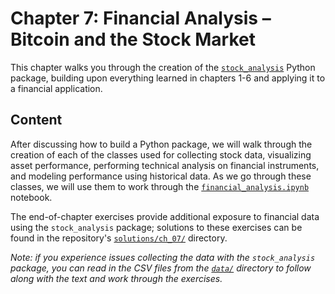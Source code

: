 # Chapter 7: Financial Analysis &ndash; Bitcoin and the Stock Market

This chapter walks you through the creation of the [`stock_analysis`](https://github.com/stefmolin/stock-analysis) Python package, building upon everything learned in chapters 1-6 and applying it to a financial application.

## Content

After discussing how to build a Python package, we will walk through the creation of each of the classes used for collecting stock data, visualizing asset performance, performing technical analysis on financial instruments, and modeling performance using historical data. As we go through these classes, we will use them to work through the [`financial_analysis.ipynb`](./financial_analysis.ipynb) notebook.

The end-of-chapter exercises provide additional exposure to financial data using the `stock_analysis` package; solutions to these exercises can be found in the repository's [`solutions/ch_07/`](../solutions/ch_07) directory.

*Note: if you experience issues collecting the data with the `stock_analysis` package, you can read in the CSV files from the [`data/`](./data) directory to follow along with the text and work through the exercises.*
